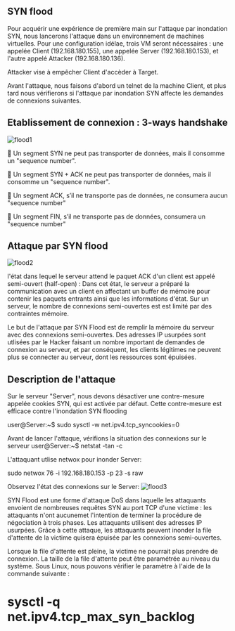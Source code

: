 ## SYN flood
Pour acquérir une expérience de première main sur l'attaque par inondation SYN, nous lancerons l'attaque dans un environnement de machines virtuelles. Pour une configuration idélae, trois VM seront nécessaires :
une appelée Client (192.168.180.155), une appelée Server (192.168.180.153), et l'autre appelé Attacker (192.168.180.136). 

Attacker vise à empêcher Client d'accèder à Target.

Avant l'attaque, nous faisons d'abord un telnet de la machine Client, et plus tard nous vérifierons si l'attaque par inondation SYN affecte les  demandes de connexions suivantes.


## Etablissement de connexion : 3-ways handshake

![flood1](https://github.com/aabda2000/sti3a-security/assets/38082725/f44f0de0-aca0-4285-b6ca-afb559d17efb)

🚩 Un segment SYN ne peut pas transporter de données, mais il consomme un "sequence number".

🚩 Un segment SYN + ACK ne peut pas transporter de données, mais il consomme un "sequence number".

🚩 Un segment ACK, s’il ne transporte pas de données, ne consumera aucun  "sequence number"

🚩 Un segment FIN, s’il ne transporte pas de données, consumera un "sequence number"


## Attaque par SYN flood

![flood2](https://github.com/aabda2000/sti3a-security/assets/38082725/ce691b7e-a8b1-4cb3-8886-01c1ad5862ac)

l'état dans lequel le serveur attend le paquet ACK d'un client est appelé semi-ouvert (half-open) : Dans cet état, le serveur a préparé la communication avec un client en affectant un buffer de mémoire pour contenir les paquets entrants ainsi que les informations d'état. Sur un serveur, le nombre de connexions semi-ouvertes est est limité par des contraintes mémoire.

Le but de l'attaque par SYN Flood est de remplir la mémoire du serveur avec des connexions semi-ouvertes. Des adresses IP usurpées sont utlisées par le Hacker faisant un nombre important de demandes de connexion au serveur, et par conséquent, les clients légitimes ne peuvent plus se connecter au serveur, dont les ressources sont épuisées.

## Description de l'attaque

Sur le serveur "Server", nous devons désactiver une contre-mesure appelée cookies SYN, qui est activée par défaut. Cette contre-mesure est efficace contre l'inondation SYN flooding

user@Server:~$ sudo sysctl -w net.ipv4.tcp_syncookies=0

Avant de lancer l'attaque, vérifions la situation des connexions sur le serveur
user@Server:~$ netstat -tan -c

L'attaquant utlise netwox pour inonder Server:

sudo netwox 76 -i 192.168.180.153 -p 23 -s raw


Observez l'état des connexions sur le Server:
![flood3](https://github.com/aabda2000/sti3a-security/assets/38082725/b885b8d7-a55f-4d02-9b11-4a976d79f4f2)

SYN Flood est une forme d'attaque DoS dans laquelle les attaquants envoient de nombreuses requêtes SYN au port TCP d'une victime : les attaquants n'ont aucunemet l'intention de terminer la procédure de négociation à trois phases. Les attaquants utilisent des adresses IP usurpées. Grâce à cette attaque, les attaquants peuvent inonder la file d'attente de la victime quisera épuisée par les connexions semi-ouvertes.

Lorsque la file d'attente est pleine, la victime ne pourrait plus prendre de connexion. La taille de la file d'attente peut être paramétrée au niveau du système. Sous Linux, nous pouvons vérifier le paramètre à l'aide de la commande suivante : 

# sysctl -q net.ipv4.tcp_max_syn_backlog

